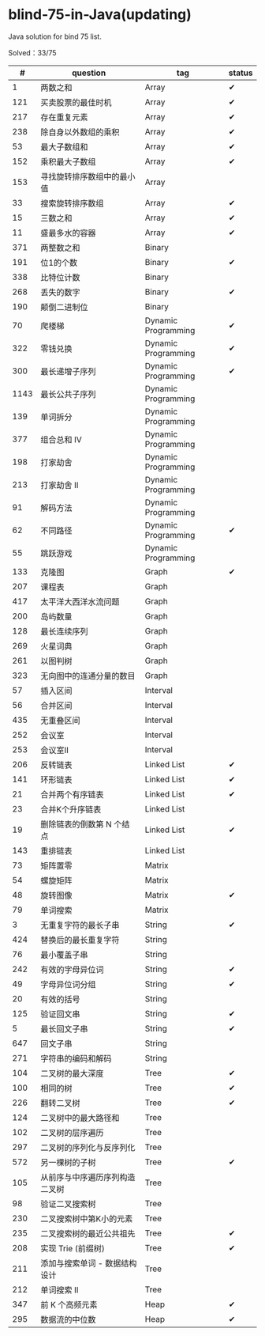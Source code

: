 # blind-75-in-Java(updating)
Java solution for bind 75 list.

Solved：33/75

#|question|tag|status
-|-|-|-
1|两数之和|Array|✔
121|买卖股票的最佳时机|Array|✔
217|存在重复元素|Array|✔
238|除自身以外数组的乘积|Array|✔
53|最大子数组和|Array|✔
152|乘积最大子数组|Array|✔
153|寻找旋转排序数组中的最小值|Array
33|搜索旋转排序数组|Array|✔
15|三数之和|Array|✔
11|盛最多水的容器|Array|✔
371|两整数之和|Binary
191|位1的个数|Binary|✔
338|比特位计数|Binary
268|丢失的数字|Binary|✔
190|颠倒二进制位|Binary
70|爬楼梯|Dynamic Programming|✔
322|零钱兑换|Dynamic Programming|✔
300|最长递增子序列|Dynamic Programming|✔
1143|最长公共子序列|Dynamic Programming
139|单词拆分|Dynamic Programming
377|组合总和 Ⅳ|Dynamic Programming
198|打家劫舍|Dynamic Programming
213|打家劫舍 II|Dynamic Programming
91|解码方法|Dynamic Programming
62|不同路径|Dynamic Programming|✔
55|跳跃游戏|Dynamic Programming
133|克隆图|Graph|✔
207|课程表|Graph
417|太平洋大西洋水流问题|Graph
200|岛屿数量|Graph
128|最长连续序列|Graph
269|火星词典|Graph
261|以图判树|Graph
323|无向图中的连通分量的数目|Graph
57|插入区间|Interval
56|合并区间|Interval
435|无重叠区间|Interval
252|会议室|Interval
253|会议室Ⅱ|Interval
206|反转链表|Linked List|✔
141|环形链表|Linked List|✔
21|合并两个有序链表|Linked List|✔
23|合并K个升序链表|Linked List
19|删除链表的倒数第 N 个结点|Linked List|✔
143|重排链表|Linked List
73|矩阵置零|Matrix
54|螺旋矩阵|Matrix
48|旋转图像|Matrix|✔
79|单词搜索|Matrix
3|无重复字符的最长子串|String|✔
424|替换后的最长重复字符|String
76|最小覆盖子串|String
242|有效的字母异位词|String|✔
49|字母异位词分组|String|✔
20|有效的括号|String
125|验证回文串|String|✔
5|最长回文子串|String|✔
647|回文子串|String
271|字符串的编码和解码|String
104|二叉树的最大深度|Tree|✔
100|相同的树|Tree|✔
226|翻转二叉树|Tree|✔
124|二叉树中的最大路径和|Tree
102|二叉树的层序遍历|Tree
297|二叉树的序列化与反序列化|Tree
572|另一棵树的子树|Tree|✔
105|从前序与中序遍历序列构造二叉树|Tree
98|验证二叉搜索树|Tree
230|二叉搜索树中第K小的元素|Tree
235|二叉搜索树的最近公共祖先|Tree|✔
208|实现 Trie (前缀树)|Tree|✔
211|添加与搜索单词 - 数据结构设计|Tree
212|单词搜索 II|Tree
347|前 K 个高频元素|Heap|✔
295|数据流的中位数|Heap|✔
